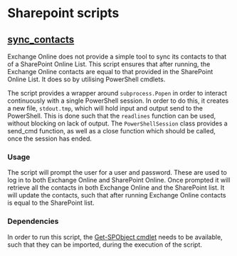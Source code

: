 # Sharepoint scripts

## [sync_contacts](https://github.com/BeardedPlatypus/aut-o-magic/blob/master/sharepoint/sync_contacts.py)

Exchange Online does not provide a simple tool to sync its contacts to that
of a SharePoint Online List. This script ensures that after running, the 
Exchange Online contacts are equal to that provided in the SharePoint Online
List. It does so by utilising PowerShell cmdlets. 

The script provides a wrapper around `subprocess.Popen` in order to interact
continuously with a single PowerShell session. In order to do this, it creates
a new file, `stdout.tmp`, which will hold input and output send to the 
PowerShell. This is done such that the `readlines` function can be used, without
blocking on lack of output. The `PowerShellSession` class provides a 
send_cmd function, as well as a close function which should be called, once the
session has ended.

### Usage

The script will prompt the user for a user and password. These are used to
log in to both Exchange Online and SharePoint Online. Once prompted it will
retrieve all the contacts in both Exchange Online and the SharePoint list.
It will update the contacts, such that after running Exchange Online contacts
is equal to the SharePoint list.

### Dependencies

In order to run this script, the [Get-SPObject cmdlet](https://gallery.technet.microsoft.com/office/Module-for-getting-4495a978) needs to be available, 
such that they can be imported, during the execution of the script.

